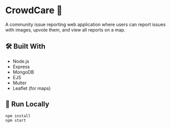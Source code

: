 # CrowdCare 🧭
A community issue reporting web application where users can report issues with images, upvote them, and view all reports on a map.

## 🛠️ Built With
- Node.js
- Express
- MongoDB
- EJS
- Multer
- Leaflet (for maps)

## 🚀 Run Locally
```bash
npm install
npm start

